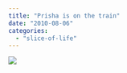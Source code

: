 ```yaml
---
title: "Prisha is on the train"
date: "2010-08-06"
categories: 
  - "slice-of-life"
---
```


![](https://prachi.net/wp-content/uploads/2010/12/IMG_6622.jpg)
